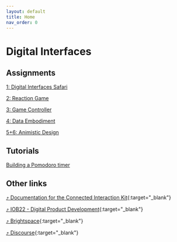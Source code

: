 ```yaml
---
layout: default
title: Home
nav_order: 0
---
```


# Digital Interfaces

## Assignments
[1: Digital Interfaces Safari](assignments/01-digital-interface-safari/index)

[2: Reaction Game](assignments/02-reaction-game/index)

[3: Game Controller](assignments/03-game-controller/index)

[4: Data Embodiment](assignments/04-data-embodiment/index)

[5+6: Animistic Design](assignments/05-animistic-design/index)


## Tutorials
[Building a Pomodoro timer](tutorials/01-pomodoro/index)

## Other links
[⤴ Documentation for the Connected Interaction Kit](https://id-studiolab.github.io/Connected-Interaction-Kit/){:target="_blank"}

[⤴ IOB22 - Digital Product Development](https://datacentricdesign.github.io/iob22/){:target="_blank"}

[⤴ Brightspace](https://brightspace.tudelft.nl/d2l/home/411563){:target="_blank"}

[⤴ Discourse](https://bsc2021.io.tudelft.nl/c/iob2-5/29){:target="_blank"}

